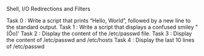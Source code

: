 Shell, I/O Redirections and Filters

Task 0 : Write a script that prints “Hello, World”, followed by a new line to the standard output.
Task 1 : Write a script that displays a confused smiley "(Ôo)'
Task 2 : Display the content of the /etc/passwd file.
Task 3 : Display the content of /etc/passwd and /etc/hosts
Task 4 : Display the last 10 lines of /etc/passwd
